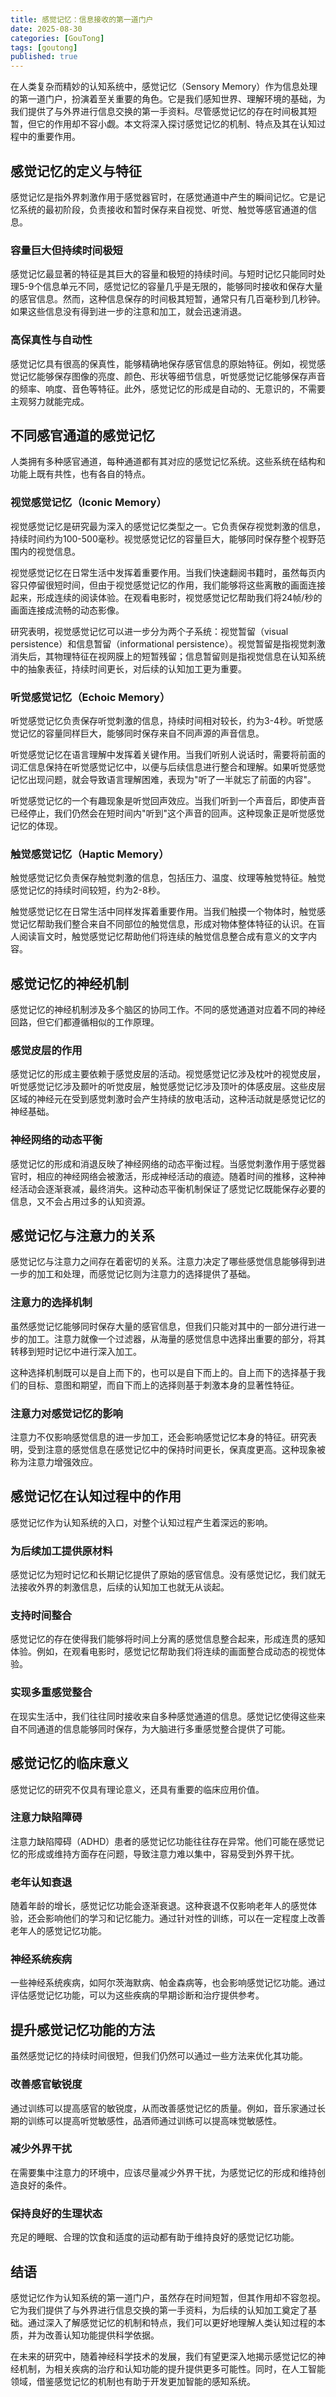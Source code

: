 ```yaml
---
title: 感觉记忆：信息接收的第一道门户
date: 2025-08-30
categories: [GouTong]
tags: [goutong]
published: true
---
```


在人类复杂而精妙的认知系统中，感觉记忆（Sensory Memory）作为信息处理的第一道门户，扮演着至关重要的角色。它是我们感知世界、理解环境的基础，为我们提供了与外界进行信息交换的第一手资料。尽管感觉记忆的存在时间极其短暂，但它的作用却不容小觑。本文将深入探讨感觉记忆的机制、特点及其在认知过程中的重要作用。

## 感觉记忆的定义与特征

感觉记忆是指外界刺激作用于感觉器官时，在感觉通道中产生的瞬间记忆。它是记忆系统的最初阶段，负责接收和暂时保存来自视觉、听觉、触觉等感官通道的信息。

### 容量巨大但持续时间极短

感觉记忆最显著的特征是其巨大的容量和极短的持续时间。与短时记忆只能同时处理5-9个信息单元不同，感觉记忆的容量几乎是无限的，能够同时接收和保存大量的感官信息。然而，这种信息保存的时间极其短暂，通常只有几百毫秒到几秒钟。如果这些信息没有得到进一步的注意和加工，就会迅速消退。

### 高保真性与自动性

感觉记忆具有很高的保真性，能够精确地保存感官信息的原始特征。例如，视觉感觉记忆能够保存图像的亮度、颜色、形状等细节信息，听觉感觉记忆能够保存声音的频率、响度、音色等特征。此外，感觉记忆的形成是自动的、无意识的，不需要主观努力就能完成。

## 不同感官通道的感觉记忆

人类拥有多种感官通道，每种通道都有其对应的感觉记忆系统。这些系统在结构和功能上既有共性，也有各自的特点。

### 视觉感觉记忆（Iconic Memory）

视觉感觉记忆是研究最为深入的感觉记忆类型之一。它负责保存视觉刺激的信息，持续时间约为100-500毫秒。视觉感觉记忆的容量巨大，能够同时保存整个视野范围内的视觉信息。

视觉感觉记忆在日常生活中发挥着重要作用。当我们快速翻阅书籍时，虽然每页内容只停留很短时间，但由于视觉感觉记忆的作用，我们能够将这些离散的画面连接起来，形成连续的阅读体验。在观看电影时，视觉感觉记忆帮助我们将24帧/秒的画面连接成流畅的动态影像。

研究表明，视觉感觉记忆可以进一步分为两个子系统：视觉暂留（visual persistence）和信息暂留（informational persistence）。视觉暂留是指视觉刺激消失后，其物理特征在视网膜上的短暂残留；信息暂留则是指视觉信息在认知系统中的抽象表征，持续时间更长，对后续的认知加工更为重要。

### 听觉感觉记忆（Echoic Memory）

听觉感觉记忆负责保存听觉刺激的信息，持续时间相对较长，约为3-4秒。听觉感觉记忆的容量同样巨大，能够同时保存来自不同声源的声音信息。

听觉感觉记忆在语言理解中发挥着关键作用。当我们听别人说话时，需要将前面的词汇信息保持在听觉感觉记忆中，以便与后续信息进行整合和理解。如果听觉感觉记忆出现问题，就会导致语言理解困难，表现为"听了一半就忘了前面的内容"。

听觉感觉记忆的一个有趣现象是听觉回声效应。当我们听到一个声音后，即使声音已经停止，我们仍然会在短时间内"听到"这个声音的回声。这种现象正是听觉感觉记忆的体现。

### 触觉感觉记忆（Haptic Memory）

触觉感觉记忆负责保存触觉刺激的信息，包括压力、温度、纹理等触觉特征。触觉感觉记忆的持续时间较短，约为2-8秒。

触觉感觉记忆在日常生活中同样发挥着重要作用。当我们触摸一个物体时，触觉感觉记忆帮助我们整合来自不同部位的触觉信息，形成对物体整体特征的认识。在盲人阅读盲文时，触觉感觉记忆帮助他们将连续的触觉信息整合成有意义的文字内容。

## 感觉记忆的神经机制

感觉记忆的神经机制涉及多个脑区的协同工作。不同的感觉通道对应着不同的神经回路，但它们都遵循相似的工作原理。

### 感觉皮层的作用

感觉记忆的形成主要依赖于感觉皮层的活动。视觉感觉记忆涉及枕叶的视觉皮层，听觉感觉记忆涉及颞叶的听觉皮层，触觉感觉记忆涉及顶叶的体感皮层。这些皮层区域的神经元在受到感觉刺激时会产生持续的放电活动，这种活动就是感觉记忆的神经基础。

### 神经网络的动态平衡

感觉记忆的形成和消退反映了神经网络的动态平衡过程。当感觉刺激作用于感觉器官时，相应的神经网络会被激活，形成神经活动的痕迹。随着时间的推移，这种神经活动会逐渐衰减，最终消失。这种动态平衡机制保证了感觉记忆既能保存必要的信息，又不会占用过多的认知资源。

## 感觉记忆与注意力的关系

感觉记忆与注意力之间存在着密切的关系。注意力决定了哪些感觉信息能够得到进一步的加工和处理，而感觉记忆则为注意力的选择提供了基础。

### 注意力的选择机制

虽然感觉记忆能够同时保存大量的感官信息，但我们只能对其中的一部分进行进一步的加工。注意力就像一个过滤器，从海量的感觉信息中选择出重要的部分，将其转移到短时记忆中进行深入加工。

这种选择机制既可以是自上而下的，也可以是自下而上的。自上而下的选择基于我们的目标、意图和期望，而自下而上的选择则基于刺激本身的显著性特征。

### 注意力对感觉记忆的影响

注意力不仅影响感觉信息的进一步加工，还会影响感觉记忆本身的特征。研究表明，受到注意的感觉信息在感觉记忆中的保持时间更长，保真度更高。这种现象被称为注意力增强效应。

## 感觉记忆在认知过程中的作用

感觉记忆作为认知系统的入口，对整个认知过程产生着深远的影响。

### 为后续加工提供原材料

感觉记忆为短时记忆和长期记忆提供了原始的感官信息。没有感觉记忆，我们就无法接收外界的刺激信息，后续的认知加工也就无从谈起。

### 支持时间整合

感觉记忆的存在使得我们能够将时间上分离的感觉信息整合起来，形成连贯的感知体验。例如，在观看电影时，感觉记忆帮助我们将连续的画面整合成动态的视觉体验。

### 实现多重感觉整合

在现实生活中，我们往往同时接收来自多种感觉通道的信息。感觉记忆使得这些来自不同通道的信息能够同时保存，为大脑进行多重感觉整合提供了可能。

## 感觉记忆的临床意义

感觉记忆的研究不仅具有理论意义，还具有重要的临床应用价值。

### 注意力缺陷障碍

注意力缺陷障碍（ADHD）患者的感觉记忆功能往往存在异常。他们可能在感觉记忆的形成或维持方面存在问题，导致注意力难以集中，容易受到外界干扰。

### 老年认知衰退

随着年龄的增长，感觉记忆功能会逐渐衰退。这种衰退不仅影响老年人的感觉体验，还会影响他们的学习和记忆能力。通过针对性的训练，可以在一定程度上改善老年人的感觉记忆功能。

### 神经系统疾病

一些神经系统疾病，如阿尔茨海默病、帕金森病等，也会影响感觉记忆功能。通过评估感觉记忆功能，可以为这些疾病的早期诊断和治疗提供参考。

## 提升感觉记忆功能的方法

虽然感觉记忆的持续时间很短，但我们仍然可以通过一些方法来优化其功能。

### 改善感官敏锐度

通过训练可以提高感官的敏锐度，从而改善感觉记忆的质量。例如，音乐家通过长期的训练可以提高听觉敏感性，品酒师通过训练可以提高味觉敏感性。

### 减少外界干扰

在需要集中注意力的环境中，应该尽量减少外界干扰，为感觉记忆的形成和维持创造良好的条件。

### 保持良好的生理状态

充足的睡眠、合理的饮食和适度的运动都有助于维持良好的感觉记忆功能。

## 结语

感觉记忆作为认知系统的第一道门户，虽然存在时间短暂，但其作用却不容忽视。它为我们提供了与外界进行信息交换的第一手资料，为后续的认知加工奠定了基础。通过深入了解感觉记忆的机制和特点，我们可以更好地理解人类认知过程的本质，并为改善认知功能提供科学依据。

在未来的研究中，随着神经科学技术的发展，我们有望更深入地揭示感觉记忆的神经机制，为相关疾病的治疗和认知功能的提升提供更多可能性。同时，在人工智能领域，借鉴感觉记忆的机制也有助于开发更加智能的感知系统。